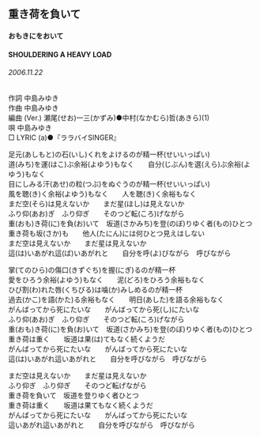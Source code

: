 ## 重き荷を負いて
#### おもきにをおいて
#### SHOULDERING A HEAVY LOAD
###### 2006.11.22


作詞     中島みゆき　　　　　   
作曲      中島みゆき  　　　   
編曲 (Ver.) 瀬尾(せお)一三(かずみ)●中村(なかむら)哲(あきら)(1)　　　　　　
唄     中島みゆき      
□ LYRIC (a)●『ララバイSINGER』   
   
足元(あしもと)の石(いし)くれをよけるのが精一杯(せいいっぱい)   
道(みち)を運(はこ)ぶ余裕(よゆう)もなく　　自分(じぶん)を選(えら)ぶ余裕(よゆう)もなく   
目にしみる汗(あせ)の粒(つぶ)をぬぐうのが精一杯(せいいっぱい)   
風を聴(き)く余裕(よゆう)もなく　　人を聴(き)く余裕もなく   
まだ空(そら)は見えないか　　まだ星(ほし)は見えないか   
ふり仰(あお)ぎ　ふり仰ぎ　　そのつど転(ころ)げながら   
重(おも)き荷(に)を負(お)いて　坂道(さかみち)を登(のぼ)りゆく者(もの)ひとつ   
重き荷も坂(さか)も　　他人(たにん)には何ひとつ見えはしない   
まだ空は見えないか　　まだ星は見えないか   
這(は)いあがれ這(ば)いあがれと　　自分を呼(よ)びながら　呼びながら   
   
掌(てのひら)の傷口(きずぐち)を握(にぎ)るのが精一杯   
愛をひろう余裕(よゆう)もなく　　泥(どろ)をひろう余裕もなく   
ひび割(わ)れた唇(くちびる)は噛(か)みしめるのが精一杯   
過去(かこ)を語(かた)る余裕もなく　　明日(あした)を語る余裕もなく   
がんばってから死にたいな　　がんばってから死(し)にたいな   
ふり仰(あお)ぎ　ふり仰ぎ　　そのつど転(ころ)げながら   
重(おも)き荷(に)を負(お)いて　坂道(さかみち)を登(のぼ)りゆく者(もの)ひとつ   
重き荷は重く　　坂道は果(は)てもなく続くようだ   
がんばってから死にたいな　　がんばってから死にたいな   
這(は)いあがれ這いあがれと　　自分を呼びながら　呼びながら   
   
まだ空は見えないか　　まだ星は見えないか   
ふり仰ぎ　ふり仰ぎ　　そのつど転げながら   
重き荷を負いて　坂道を登りゆく者ひとつ   
重き荷は重く　　坂道は果てもなく続くようだ   
がんばってから死にたいな　　がんばってから死にたいな   
這いあがれ這いあがれと　　自分を呼びながら　呼びながら   